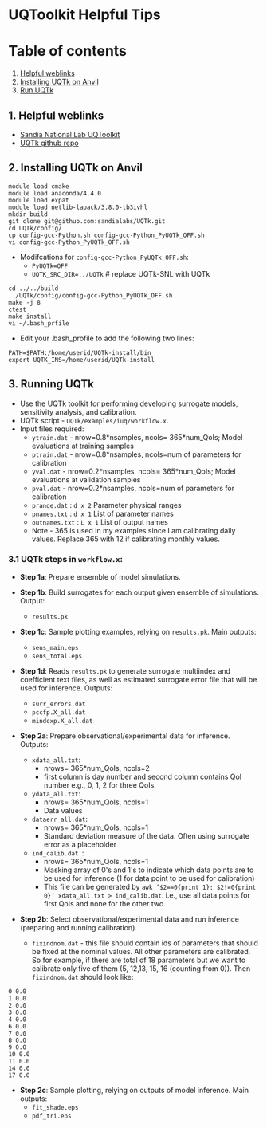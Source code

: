 # UQToolkit Helpful Tips

# Table of contents
1. [Helpful weblinks](#weblinks)
2. [Installing UQTk on Anvil](#install_anvil)
3. [Run UQTk](#run_UQTk)

## 1. Helpful weblinks <a name="weblinks"></a>
* [Sandia National Lab UQToolkit](https://www.sandia.gov/uqtoolkit/)
* [UQTk github repo](https://github.com/sandialabs/UQTk)


## 2. Installing UQTk on Anvil <a name="install_anvil"></a>

```
module load cmake
module load anaconda/4.4.0
module load expat
module load netlib-lapack/3.8.0-tb3ivhl
mkdir build
git clone git@github.com:sandialabs/UQTk.git
cd UQTk/config/
cp config-gcc-Python.sh config-gcc-Python_PyUQTk_OFF.sh
vi config-gcc-Python_PyUQTk_OFF.sh
```

* Modifcations for `config-gcc-Python_PyUQTk_OFF.sh`:
	* `PyUQTk=OFF`
	* `UQTK_SRC_DIR=../UQTk` # replace UQTk-SNL with UQTk

```
cd ../../build
../UQTk/config/config-gcc-Python_PyUQTk_OFF.sh
make -j 8
ctest
make install
vi ~/.bash_prfile
```

* Edit your .bash_profile to add the following two lines:

```
PATH=$PATH:/home/userid/UQTk-install/bin
export UQTK_INS=/home/userid/UQTk-install
```
## 3. Running UQTk <a name="run_UQTk"></a>
* Use the UQTk toolkit for performing developing surrogate models, sensitivity analysis, and calibration. 
* UQTk script - `UQTk/examples/iuq/workflow.x`. 
* Input files required:
	* `ytrain.dat` - nrow=0.8\*nsamples, ncols= 365*num_QoIs; Model evaluations at training samples
	* `ptrain.dat` - nrow=0.8\*nsamples, ncols=num of parameters for calibration
	* `yval.dat` - nrow=0.2\*nsamples, ncols= 365*num_QoIs; Model evaluations at validation samples
	* `pval.dat` - nrow=0.2\*nsamples, ncols=num of parameters for calibration 
	* `prange.dat`   :   `d x 2` Parameter physical ranges
	* `pnames.txt`   :   `d x 1` List of parameter names
	* `outnames.txt` :   `L x 1` List of output names
	* Note - 365 is used in my examples since I am calibrating daily values. Replace 365 with 12 if calibrating monthly values.

### 3.1 UQTk steps in `workflow.x`:

* **Step 1a**: Prepare ensemble of model simulations.

* **Step 1b**: Build surrogates for each output given ensemble of simulations. Output:
	* `results.pk`
 
* **Step 1c**: Sample plotting examples, relying on `results.pk`. Main outputs:
	* `sens_main.eps`
	* `sens_total.eps`

* **Step 1d**: Reads `results.pk` to generate surrogate multiindex and coefficient text files, as well as estimated surrogate error file that will be used for inference. Outputs:
	* `surr_errors.dat` 
	* `pccfp.X_all.dat`
	* `mindexp.X_all.dat`

* **Step 2a**: Prepare observational/experimental data for inference. Outputs:
	* `xdata_all.txt`:
		* nrows= 365*num_QoIs, ncols=2
		* first column is day number and second column contains QoI number e.g., 0, 1, 2 for three QoIs.
	* `ydata_all.txt`:
		* nrows= 365*num_QoIs, ncols=1
		* Data values
	* `dataerr_all.dat`:
		* nrows= 365*num_QoIs, ncols=1
		* Standard deviation measure of the data. Often using surrogate error as a placeholder
	* `ind_calib.dat `:
		* nrows= 365*num_QoIs, ncols=1
		* Masking array of 0's and 1's to indicate which data points are to be used for inference (1 for data point to be used for calibration)
		* This file can be generated by `awk ‘$2==0{print 1}; $2!=0{print 0}’ xdata_all.txt > ind_calib.dat`. i.e., use all data points for first QoIs and none for the other two.

* **Step 2b**: Select observational/experimental data and run inference (preparing and running calibration). 
	* `fixindnom.dat` - this file should contain ids of parameters that should be fixed at the nominal values. All other parameters are calibrated. So for example, if there are total of 18 parameters but we want to calibrate only five of them (5, 12,13, 15, 16 (counting from 0)). Then `fixindnom.dat` should look like:

```
0 0.0
1 0.0
2 0.0
3 0.0
4 0.0
6 0.0
7 0.0
8 0.0
9 0.0
10 0.0
11 0.0
14 0.0
17 0.0
```
		
* **Step 2c**: Sample plotting, relying on outputs of model inference. Main outputs:
	* `fit_shade.eps`
	* `pdf_tri.eps`
